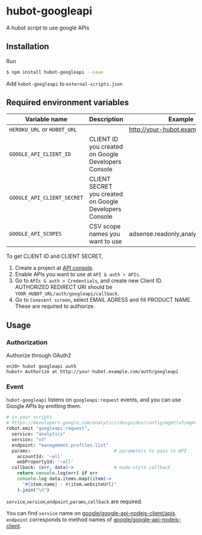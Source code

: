 hubot-googleapi
================

A hubot script to use google APIs

## Installation
Run

```sh
$ npm install hubot-googleapi --save
```

Add `hubot-googleapi` to `external-scripts.json`

## Required environment variables

Variable name               | Description             | Example
--------------------------- | ----------------------- | -----------------
`HEROKU_URL` or `HUBOT_URL` |                         | http://your-hubot.example.com
`GOOGLE_API_CLIENT_ID`      | CLIENT ID you created on Google Developers Console  |
`GOOGLE_API_CLIENT_SECRET`  | CLIENT SECRET you created on Google Developers Console |
`GOOGLE_API_SCOPES`         | CSV scope names you want to use | adsense.readonly,analytics.readonly

To get CLIENT ID and CLIENT SECRET,

1. Create a project at [API console](https://code.google.com/apis/console/).
2. Enable APIs you want to use at `API & auth > APIs`.
3. Go to `APIs & auth > Credentials`, and create new Client ID. AUTHORIZED REDIRECT URI should be `YOUR_HUBOT_URL/auth/googleapi/callback`.
4. Go to `Conesent screen`, select EMAIL ADRESS and fill PRODUCT NAME. These are required to authorize.

## Usage

### Authorization
Authorize through OAuth2

```
en30> hubot googleapi auth
hubot> Authorize at http://your-hubot.example.com/auth/googleapi
```

### Event
`hubot-googleapi` listens on `googleapi:request` events, and you can use Google APIs by emitting them.

```coffee
# in your scripts
# https://developers.google.com/analytics/devguides/config/mgmt/v3/mgmtReference/management/profiles/list
robot.emit "googleapi:request",
  service: "analytics"
  version: "v3"
  endpoint: "management.profiles.list"
  params:                               # parameters to pass to API
    accountId: '~all'
    webPropertyId: '~all'
  callback: (err, data)->               # node-style callback
    return console.log(err) if err
    console.log data.items.map((item)->
      "#{item.name} - #{item.websiteUrl}"
    ).join("\n")
```

`service`,`version`,`endpoint`,`params`,`callback` are required.

You can find `service` name on [google/google-api-nodejs-client/apis](https://github.com/google/google-api-nodejs-client/tree/master/apis).
`endpoint` corresponds to method names of [google/google-api-nodejs-client](https://github.com/google/google-api-nodejs-client).
